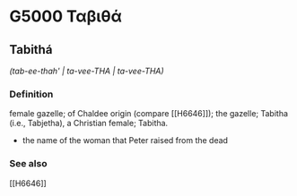 # G5000 Ταβιθά

## Tabithá

_(tab-ee-thah' | ta-vee-THA | ta-vee-THA)_

### Definition

female gazelle; of Chaldee origin (compare [[H6646]]); the gazelle; Tabitha (i.e., Tabjetha), a Christian female; Tabitha.

- the name of the woman that Peter raised from the dead

### See also

[[H6646]]

